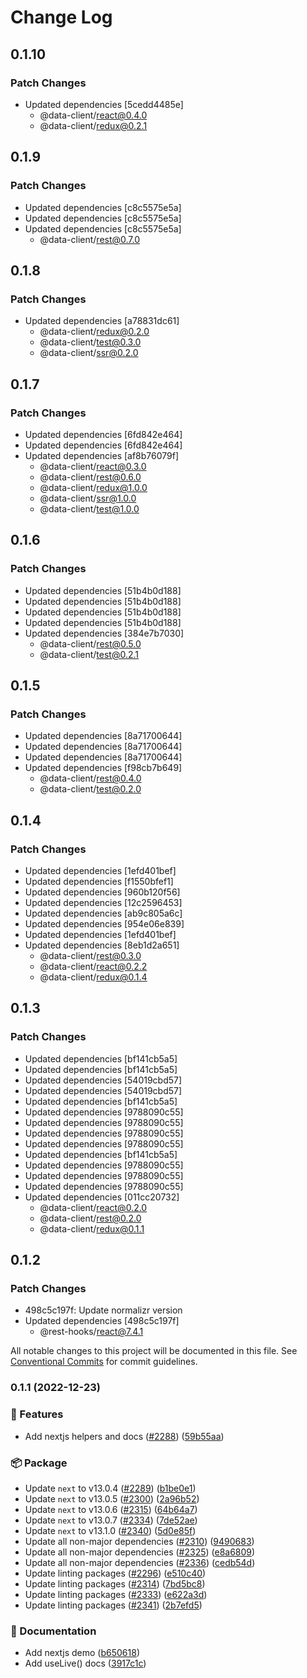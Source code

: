 # Change Log

## 0.1.10

### Patch Changes

- Updated dependencies [5cedd4485e]
  - @data-client/react@0.4.0
  - @data-client/redux@0.2.1

## 0.1.9

### Patch Changes

- Updated dependencies [c8c5575e5a]
- Updated dependencies [c8c5575e5a]
- Updated dependencies [c8c5575e5a]
  - @data-client/rest@0.7.0

## 0.1.8

### Patch Changes

- Updated dependencies [a78831dc61]
  - @data-client/redux@0.2.0
  - @data-client/test@0.3.0
  - @data-client/ssr@0.2.0

## 0.1.7

### Patch Changes

- Updated dependencies [6fd842e464]
- Updated dependencies [6fd842e464]
- Updated dependencies [af8b76079f]
  - @data-client/react@0.3.0
  - @data-client/rest@0.6.0
  - @data-client/redux@1.0.0
  - @data-client/ssr@1.0.0
  - @data-client/test@1.0.0

## 0.1.6

### Patch Changes

- Updated dependencies [51b4b0d188]
- Updated dependencies [51b4b0d188]
- Updated dependencies [51b4b0d188]
- Updated dependencies [51b4b0d188]
- Updated dependencies [384e7b7030]
  - @data-client/rest@0.5.0
  - @data-client/test@0.2.1

## 0.1.5

### Patch Changes

- Updated dependencies [8a71700644]
- Updated dependencies [8a71700644]
- Updated dependencies [8a71700644]
- Updated dependencies [f98cb7b649]
  - @data-client/rest@0.4.0
  - @data-client/test@0.2.0

## 0.1.4

### Patch Changes

- Updated dependencies [1efd401bef]
- Updated dependencies [f1550bfef1]
- Updated dependencies [960b120f56]
- Updated dependencies [12c2596453]
- Updated dependencies [ab9c805a6c]
- Updated dependencies [954e06e839]
- Updated dependencies [1efd401bef]
- Updated dependencies [8eb1d2a651]
  - @data-client/rest@0.3.0
  - @data-client/react@0.2.2
  - @data-client/redux@0.1.4

## 0.1.3

### Patch Changes

- Updated dependencies [bf141cb5a5]
- Updated dependencies [bf141cb5a5]
- Updated dependencies [54019cbd57]
- Updated dependencies [54019cbd57]
- Updated dependencies [bf141cb5a5]
- Updated dependencies [9788090c55]
- Updated dependencies [9788090c55]
- Updated dependencies [9788090c55]
- Updated dependencies [9788090c55]
- Updated dependencies [bf141cb5a5]
- Updated dependencies [9788090c55]
- Updated dependencies [9788090c55]
- Updated dependencies [9788090c55]
- Updated dependencies [011cc20732]
  - @data-client/react@0.2.0
  - @data-client/rest@0.2.0
  - @data-client/redux@0.1.1

## 0.1.2

### Patch Changes

- 498c5c197f: Update normalizr version
- Updated dependencies [498c5c197f]
  - @rest-hooks/react@7.4.1

All notable changes to this project will be documented in this file.
See [Conventional Commits](https://conventionalcommits.org) for commit guidelines.

### 0.1.1 (2022-12-23)

### 🚀 Features

- Add nextjs helpers and docs ([#2288](https://github.com/coinbase/rest-hooks/issues/2288)) ([59b55aa](https://github.com/coinbase/rest-hooks/commit/59b55aa0b380593dccfed74e3cd9c0b47a9e8699))

### 📦 Package

- Update `next` to v13.0.4 ([#2289](https://github.com/coinbase/rest-hooks/issues/2289)) ([b1be0e1](https://github.com/coinbase/rest-hooks/commit/b1be0e100ff3c655f7d85ddafd8579fd92d26e6a))
- Update `next` to v13.0.5 ([#2300](https://github.com/coinbase/rest-hooks/issues/2300)) ([2a96b52](https://github.com/coinbase/rest-hooks/commit/2a96b528f7ea95a760aab36df3a8efa293a535e5))
- Update `next` to v13.0.6 ([#2315](https://github.com/coinbase/rest-hooks/issues/2315)) ([64b64a7](https://github.com/coinbase/rest-hooks/commit/64b64a7ae7ff7dcbdc6c6f84d6de161a15a297fc))
- Update `next` to v13.0.7 ([#2334](https://github.com/coinbase/rest-hooks/issues/2334)) ([7de52ae](https://github.com/coinbase/rest-hooks/commit/7de52ae299498003b29a8a3e827ca93c14c7e309))
- Update `next` to v13.1.0 ([#2340](https://github.com/coinbase/rest-hooks/issues/2340)) ([5d0e85f](https://github.com/coinbase/rest-hooks/commit/5d0e85fe4a0db39fb38b376333f28a2397db7eb9))
- Update all non-major dependencies ([#2310](https://github.com/coinbase/rest-hooks/issues/2310)) ([9490683](https://github.com/coinbase/rest-hooks/commit/9490683a702bb18f17eb3de42b83521c9f3209a4))
- Update all non-major dependencies ([#2325](https://github.com/coinbase/rest-hooks/issues/2325)) ([e8a6809](https://github.com/coinbase/rest-hooks/commit/e8a68098423a577f58b3c5ab8ec079eb8812094e))
- Update all non-major dependencies ([#2336](https://github.com/coinbase/rest-hooks/issues/2336)) ([cedb54d](https://github.com/coinbase/rest-hooks/commit/cedb54d476ae6d7d19b472e1424bb60ca386be54))
- Update linting packages ([#2296](https://github.com/coinbase/rest-hooks/issues/2296)) ([e510c40](https://github.com/coinbase/rest-hooks/commit/e510c409b16fc340de585fc6099b86239a3fbc43))
- Update linting packages ([#2314](https://github.com/coinbase/rest-hooks/issues/2314)) ([7bd5bc8](https://github.com/coinbase/rest-hooks/commit/7bd5bc85b7c333fb7b33cc8b41bc225f1dd9dbf4))
- Update linting packages ([#2333](https://github.com/coinbase/rest-hooks/issues/2333)) ([e622a3d](https://github.com/coinbase/rest-hooks/commit/e622a3d60d0c2d66b0ae53ce97ada9e76aad12c7))
- Update linting packages ([#2341](https://github.com/coinbase/rest-hooks/issues/2341)) ([2b7efd5](https://github.com/coinbase/rest-hooks/commit/2b7efd578806b1aa81d4a6e27e80e69f4c277e5f))

### 📝 Documentation

- Add nextjs demo ([b650618](https://github.com/coinbase/rest-hooks/commit/b6506180ef41a73eb4c926eef3786e0394c3a2c3))
- Add useLive() docs ([3917c1c](https://github.com/coinbase/rest-hooks/commit/3917c1c3490794d0a7a987c7d6b3a255b25943ee))

